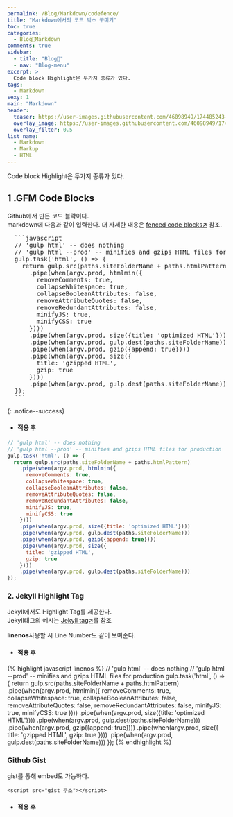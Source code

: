 ```yaml
---
permalink: /Blog/Markdown/codefence/
title: "Markdown에서의 코드 박스 꾸미기"
toc: true
categories:
  - Blog🐨Markdown
comments: true
sidebar:
  - title: "Blog🐨"
  - nav: "Blog-menu"
excerpt: >
  Code block Highlight은 두가지 종류가 있다.
tags:
  - Markdown
sexy: 1
main: "Markdown"
header:
  teaser: https://user-images.githubusercontent.com/46098949/174485243-12cc0944-71a2-407c-a865-4a3da55d28f8.png
  overlay_image: https://user-images.githubusercontent.com/46098949/174485243-12cc0944-71a2-407c-a865-4a3da55d28f8.png
  overlay_filter: 0.5
list_name:
  - Markdown
  - Markup
  - HTML
---
```


Code block Highlight은 두가지 종류가 있다.  

## 1 .GFM Code Blocks

Github에서 만든 코드 블락이다.  
markdown에 다음과 같이 입력한다. 더 자세한 내용은 [fenced code blocks↗️](https://help.github.com/articles/creating-and-highlighting-code-blocks/) 참조.
<pre>
  ```javascript
  // 'gulp html' -- does nothing
  // 'gulp html --prod' -- minifies and gzips HTML files for production
  gulp.task('html', () => {
    return gulp.src(paths.siteFolderName + paths.htmlPattern)
      .pipe(when(argv.prod, htmlmin({
        removeComments: true,
        collapseWhitespace: true,
        collapseBooleanAttributes: false,
        removeAttributeQuotes: false,
        removeRedundantAttributes: false,
        minifyJS: true,
        minifyCSS: true
      })))
      .pipe(when(argv.prod, size({title: 'optimized HTML'})))
      .pipe(when(argv.prod, gulp.dest(paths.siteFolderName)))
      .pipe(when(argv.prod, gzip({append: true})))
      .pipe(when(argv.prod, size({
        title: 'gzipped HTML',
        gzip: true
      })))
      .pipe(when(argv.prod, gulp.dest(paths.siteFolderName)))
  });
  ```
</pre>{: .notice--success}

- #### 적용 후
```javascript
// 'gulp html' -- does nothing
// 'gulp html --prod' -- minifies and gzips HTML files for production
gulp.task('html', () => {
  return gulp.src(paths.siteFolderName + paths.htmlPattern)
    .pipe(when(argv.prod, htmlmin({
      removeComments: true,
      collapseWhitespace: true,
      collapseBooleanAttributes: false,
      removeAttributeQuotes: false,
      removeRedundantAttributes: false,
      minifyJS: true,
      minifyCSS: true
    })))
    .pipe(when(argv.prod, size({title: 'optimized HTML'})))
    .pipe(when(argv.prod, gulp.dest(paths.siteFolderName)))
    .pipe(when(argv.prod, gzip({append: true})))
    .pipe(when(argv.prod, size({
      title: 'gzipped HTML',
      gzip: true
    })))
    .pipe(when(argv.prod, gulp.dest(paths.siteFolderName)))
});
```


### 2. Jekyll Highlight Tag

Jekyll에서도 Highlight Tag를 제공한다.  
Jekyll태그의 예시는 [Jekyll tag↗️](https://jekyllrb.com/docs/templates/#code-snippet-highlighting)를 참조

**linenos**사용할 시 Line Number도 같이 보여준다.

- #### 적용 후

{% highlight javascript linenos %}
// 'gulp html' -- does nothing
// 'gulp html --prod' -- minifies and gzips HTML files for production
gulp.task('html', () => {
  return gulp.src(paths.siteFolderName + paths.htmlPattern)
    .pipe(when(argv.prod, htmlmin({
      removeComments: true,
      collapseWhitespace: true,
      collapseBooleanAttributes: false,
      removeAttributeQuotes: false,
      removeRedundantAttributes: false,
      minifyJS: true,
      minifyCSS: true
    })))
    .pipe(when(argv.prod, size({title: 'optimized HTML'})))
    .pipe(when(argv.prod, gulp.dest(paths.siteFolderName)))
    .pipe(when(argv.prod, gzip({append: true})))
    .pipe(when(argv.prod, size({
      title: 'gzipped HTML',
      gzip: true
    })))
    .pipe(when(argv.prod, gulp.dest(paths.siteFolderName)))
});
{% endhighlight %}

### Github Gist

gist를 통해 embed도 가능하다. 
```
<script src="gist 주소"></script>
```

- #### 적용 후

<script src="https://gist.github.com/mmistakes/77c68fbb07731a456805a7b473f47841.js"></script>
